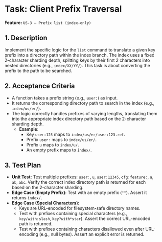 # Task: Client Prefix Traversal

**Feature:** `US-3 — Prefix list (index-only)`

## 1. Description

Implement the specific logic for the `list` command to translate a given key prefix into a directory path within the index branch. The index uses a fixed 2-character sharding depth, splitting keys by their first 2 characters into nested directories (e.g., `index/XX/YY/`). This task is about converting the prefix to the path to be searched.

## 2. Acceptance Criteria

- A function takes a prefix string (e.g., `user:`) as input.
- It returns the corresponding directory path to search in the index (e.g., `index/us/er/`).
- The logic correctly handles prefixes of varying lengths, translating them into the appropriate index directory path based on the 2-character sharding depth.
  - **Example:**
    - Key `user:123` maps to `index/us/er/user:123.ref`.
    - Prefix `user:` maps to `index/us/er/`.
    - Prefix `u` maps to `index/u/`.
    - An empty prefix maps to `index/`.

## 3. Test Plan

- **Unit Test:** Test multiple prefixes: `user:`, `u`, `user:12345`, `cfg:feature:`, `a`, `ab`, `abc`. Verify the correct index directory path is returned for each based on the 2-character sharding.
- **Edge Case (Empty Prefix):** Test with an empty prefix (`""`). Assert it returns `index/`.
- **Edge Case (Special Characters):**
  - Keys are URL-encoded for filesystem-safe directory names.
  - Test with prefixes containing special characters (e.g., `key/with:slash`, `key?with*star`). Assert the correct URL-encoded path is returned.
  - Test with prefixes containing characters disallowed even after URL-encoding (e.g., null bytes). Assert an explicit error is returned.
